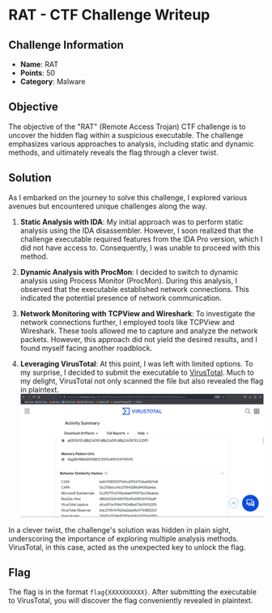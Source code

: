 # RAT - CTF Challenge Writeup

## Challenge Information
- **Name**: RAT
- **Points**: 50
- **Category**: Malware

## Objective
The objective of the "RAT" (Remote Access Trojan) CTF challenge is to uncover the hidden flag within a suspicious executable. The challenge emphasizes various approaches to analysis, including static and dynamic methods, and ultimately reveals the flag through a clever twist.

## Solution
As I embarked on the journey to solve this challenge, I explored various avenues but encountered unique challenges along the way.

1. **Static Analysis with IDA**: My initial approach was to perform static analysis using the IDA disassembler. However, I soon realized that the challenge executable required features from the IDA Pro version, which I did not have access to. Consequently, I was unable to proceed with this method.

2. **Dynamic Analysis with ProcMon**: I decided to switch to dynamic analysis using Process Monitor (ProcMon). During this analysis, I observed that the executable established network connections. This indicated the potential presence of network communication.

3. **Network Monitoring with TCPView and Wireshark**: To investigate the network connections further, I employed tools like TCPView and Wireshark. These tools allowed me to capture and analyze the network packets. However, this approach did not yield the desired results, and I found myself facing another roadblock.

4. **Leveraging VirusTotal**: At this point, I was left with limited options. To my surprise, I decided to submit the executable to [VirusTotal](https://www.virustotal.com/). Much to my delight, VirusTotal not only scanned the file but also revealed the flag in plaintext.
![Virus Total](<Virus Total.png>)

In a clever twist, the challenge's solution was hidden in plain sight, underscoring the importance of exploring multiple analysis methods. VirusTotal, in this case, acted as the unexpected key to unlock the flag.

## Flag
The flag is in the format `flag{XXXXXXXXXX}`. After submitting the executable to VirusTotal, you will discover the flag conveniently revealed in plaintext.
